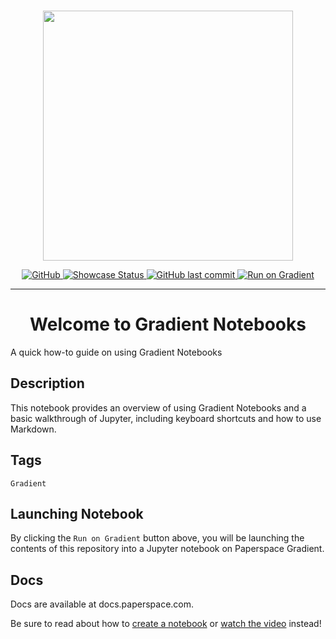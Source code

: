 <p align="center">
    <br>
    <img src="https://s3.amazonaws.com/ps.public.resources/ml-showcase/ml-showcase-header.png" width="400"/>
    <br>
<p>
<p align="center">
    <a href="https://github.com/gradient-ai/Welcome-to-Gradient-Notebooks/blob/main/LICENSE">
        <img alt="GitHub" src="https://img.shields.io/github/license/gradient-ai/welcome-to-gradient-notebooks.svg?color=blue">
    </a>
    <a href="https://ml-showcase.paperspace.com/projects/welcome-to-gradient-notebooks">
        <img alt="Showcase Status" src="https://img.shields.io/website/http/ml-showcase.paperspace.com/projects/welcome-to-gradient-notebooks.svg?down_color=red&down_message=offline&up_message=online">
    </a>
    <a href="https://github.com/gradient-ai/welcome-to-gradient-notebooks">
        <img alt="GitHub last commit" src="https://img.shields.io/github/last-commit/gradient-ai/welcome-to-gradient-notebooks">
    </a>
    <a href="https://console.paperspace.com/github/gradient-ai/Welcome-to-Gradient-Notebooks/blob/main/Welcome%20to%20Gradient%20Notebooks.ipynb">
        <img src="https://assets.paperspace.io/img/gradient-badge.svg" alt="Run on Gradient"/>
    </a>
</p>
<hr />
<h1 align="center">
    Welcome to Gradient Notebooks
</h1>

A quick how-to guide on using Gradient Notebooks

## Description

This notebook provides an overview of using Gradient Notebooks and a basic walkthrough of Jupyter, including keyboard shortcuts and how to use Markdown.


## Tags
<code>Gradient</code>



## Launching Notebook
By clicking the <code>Run on Gradient</code> button above, you will be launching the contents of this repository into a Jupyter notebook on Paperspace Gradient. 


## Docs
Docs are available at docs.paperspace.com. 

Be sure to read about how to <a href="https://docs.paperspace.com/gradient/notebooks/create-a-notebook">create a notebook</a> or <a href="https://youtu.be/i4pvLzvw2ME">watch the video</a> instead!
